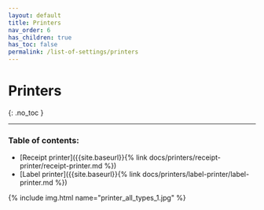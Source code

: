 ```yaml
---
layout: default
title: Printers
nav_order: 6
has_children: true
has_toc: false
permalink: /list-of-settings/printers
---
```


# Printers
{: .no_toc }

---

### Table of contents:
- [Receipt printer]({{site.baseurl}}{% link docs/printers/receipt-printer/receipt-printer.md %})
- [Label printer]({{site.baseurl}}{% link docs/printers/label-printer/label-printer.md %})

{% include img.html name="printer_all_types_1.jpg" %}